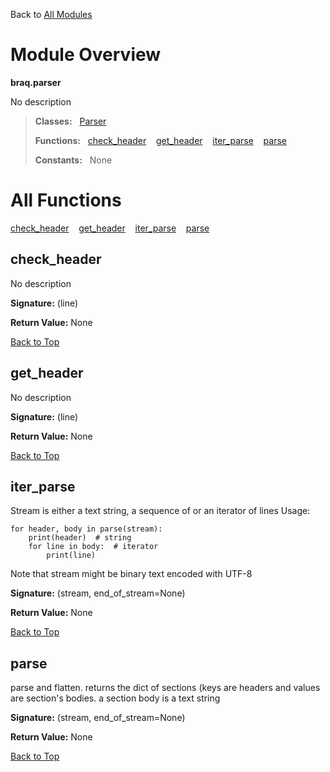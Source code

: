 Back to [All Modules](https://github.com/pyrustic/braq/blob/master/docs/modules/README.md#readme)

# Module Overview

**braq.parser**
 
No description

> **Classes:** &nbsp; [Parser](https://github.com/pyrustic/braq/blob/master/docs/modules/content/braq.parser/content/classes/Parser.md#class-parser)
>
> **Functions:** &nbsp; [check\_header](#check_header) &nbsp;&nbsp; [get\_header](#get_header) &nbsp;&nbsp; [iter\_parse](#iter_parse) &nbsp;&nbsp; [parse](#parse)
>
> **Constants:** &nbsp; None

# All Functions
[check\_header](#check_header) &nbsp;&nbsp; [get\_header](#get_header) &nbsp;&nbsp; [iter\_parse](#iter_parse) &nbsp;&nbsp; [parse](#parse)

## check\_header
No description



**Signature:** (line)





**Return Value:** None

[Back to Top](#module-overview)


## get\_header
No description



**Signature:** (line)





**Return Value:** None

[Back to Top](#module-overview)


## iter\_parse
Stream is either a text string, a sequence of or an iterator of lines
Usage:
```
for header, body in parse(stream):
    print(header)  # string
    for line in body:  # iterator
        print(line)
```
Note that stream might be binary text encoded with UTF-8



**Signature:** (stream, end\_of\_stream=None)





**Return Value:** None

[Back to Top](#module-overview)


## parse
parse and flatten.
returns the dict of sections (keys are headers and
values are section's bodies. a section body is a text string



**Signature:** (stream, end\_of\_stream=None)





**Return Value:** None

[Back to Top](#module-overview)


